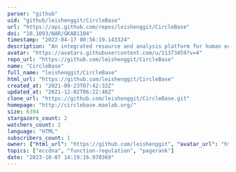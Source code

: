 ```yaml
---
parser: "github"
uid: "github/leishenggit/CircleBase"
url: "https://api.github.com/repos/leishenggit/CircleBase"
doi: "10.1093/NAR/GKAB1104"
timestamp: "2022-04-17 00:56:19.143324"
description: "An integrated resource and analysis platform for human eccDNAs"
avatar: "https://avatars.githubusercontent.com/u/11373459?v=4"
repo_url: "https://github.com/leishenggit/CircleBase"
name: "CircleBase"
full_name: "leishenggit/CircleBase"
html_url: "https://github.com/leishenggit/CircleBase"
created_at: "2021-09-23T07:42:32Z"
updated_at: "2021-12-02T06:22:46Z"
clone_url: "https://github.com/leishenggit/CircleBase.git"
homepage: "http://circlebase.maolab.org/"
size: 6394
stargazers_count: 2
watchers_count: 2
language: "HTML"
subscribers_count: 1
owner: {"html_url": "https://github.com/leishenggit", "avatar_url": "https://avatars.githubusercontent.com/u/11373459?v=4", "login": "leishenggit", "type": "User"}
topics: ["eccdna", "function-regulation", "pagerank"]
date: "2023-10-07 14:19:16.970369"
---
```

